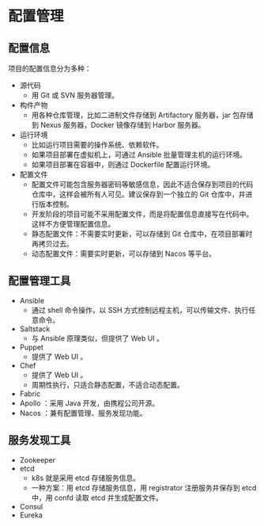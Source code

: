 # 配置管理

## 配置信息

项目的配置信息分为多种：
- 源代码
  - 用 Git 或 SVN 服务器管理。
- 构件产物
  - 用各种仓库管理，比如二进制文件存储到 Artifactory 服务器，jar 包存储到 Nexus 服务器，Docker 镜像存储到 Harbor 服务器。
- 运行环境
  - 比如运行项目需要的操作系统、依赖软件。
  - 如果项目部署在虚拟机上，可通过 Ansible 批量管理主机的运行环境。
  - 如果项目部署在容器中，则通过 Dockerfile 配置运行环境。
- 配置文件
  - 配置文件可能包含服务器密码等敏感信息，因此不适合保存到项目的代码仓库中，这样会被所有人可见。建议保存到一个独立的 Git 仓库中，并进行版本控制。
  - 开发阶段的项目可能不采用配置文件，而是将配置信息直接写在代码中。这样不方便管理配置信息。
  - 静态配置文件：不需要实时更新，可以存储到 Git 仓库中，在项目部署时再拷贝过去。
  - 动态配置文件：需要实时更新，可以存储到 Nacos 等平台。

## 配置管理工具

- Ansible
  - 通过 shell 命令操作，以 SSH 方式控制远程主机，可以传输文件、执行任意命令。
- Saltstack
  - 与 Ansible 原理类似，但提供了 Web UI 。
- Puppet
  - 提供了 Web UI 。
- Chef
  - 提供了 Web UI 。
  - 周期性执行，只适合静态配置，不适合动态配置。
- Fabric
- Apollo ：采用 Java 开发，由携程公司开源。
- Nacos ：兼有配置管理、服务发现功能。

## 服务发现工具

- Zookeeper
- etcd
  - k8s 就是采用 etcd 存储服务信息。
  - 一种方案：用 etcd 存储服务信息，用 registrator 注册服务并保存到 etcd 中，用 confd 读取 etcd 并生成配置文件。
- Consul
- Eureka
